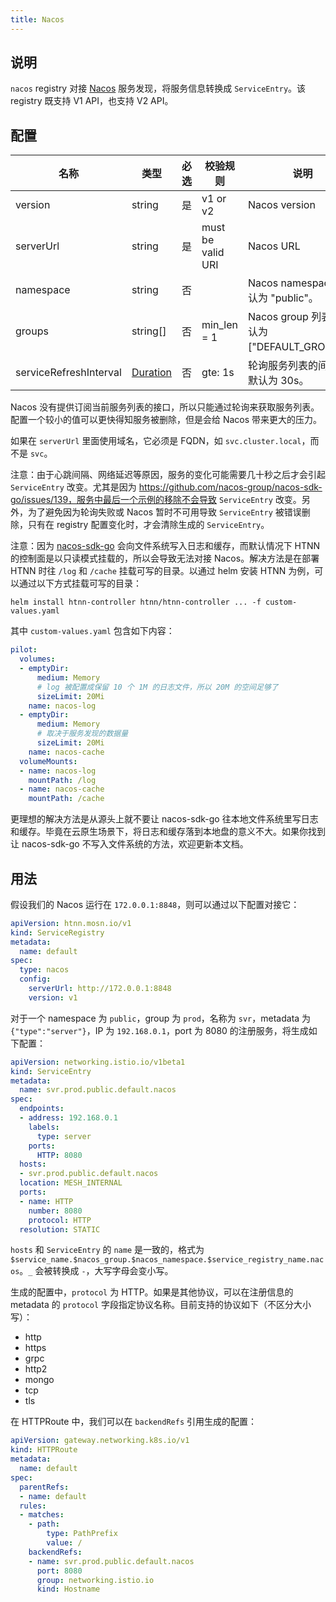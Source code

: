 ```yaml
---
title: Nacos
---
```


## 说明

`nacos` registry 对接 [Nacos](https://nacos.io/) 服务发现，将服务信息转换成 `ServiceEntry`。该 registry 既支持 V1 API，也支持 V2 API。


## 配置

| 名称                   | 类型                            | 必选 | 校验规则          | 说明                                         |
| ---------------------- | ------------------------------- | ---- | ----------------- | -------------------------------------------- |
| version                | string                          | 是   | v1 or v2          | Nacos version                                |
| serverUrl              | string                          | 是   | must be valid URI | Nacos URL                                    |
| namespace              | string                          | 否   |                   | Nacos namespace。默认为 "public"。           |
| groups                 | string[]                        | 否   | min_len = 1       | Nacos group 列表。默认为 ["DEFAULT_GROUP"]。 |
| serviceRefreshInterval | [Duration](../type.md#duration) | 否   | gte: 1s           | 轮询服务列表的间隔。默认为 30s。             |

Nacos 没有提供订阅当前服务列表的接口，所以只能通过轮询来获取服务列表。配置一个较小的值可以更快得知服务被删除，但是会给 Nacos 带来更大的压力。

如果在 `serverUrl` 里面使用域名，它必须是 FQDN，如 `svc.cluster.local`，而不是 `svc`。

注意：由于心跳间隔、网络延迟等原因，服务的变化可能需要几十秒之后才会引起 `ServiceEntry` 改变。尤其是因为 https://github.com/nacos-group/nacos-sdk-go/issues/139，服务中最后一个示例的移除不会导致 `ServiceEntry` 改变。另外，为了避免因为轮询失败或 Nacos 暂时不可用导致 `ServiceEntry` 被错误删除，只有在 registry 配置变化时，才会清除生成的 `ServiceEntry`。

注意：因为 [nacos-sdk-go](https://github.com/nacos-group/nacos-sdk-go/) 会向文件系统写入日志和缓存，而默认情况下 HTNN 的控制面是以只读模式挂载的，所以会导致无法对接 Nacos。解决方法是在部署 HTNN 时往 `/log` 和 `/cache` 挂载可写的目录。以通过 helm 安装 HTNN 为例，可以通过以下方式挂载可写的目录：

```shell
helm install htnn-controller htnn/htnn-controller ... -f custom-values.yaml
```

其中 `custom-values.yaml` 包含如下内容：

```yaml
pilot:
  volumes:
  - emptyDir:
      medium: Memory
      # log 被配置成保留 10 个 1M 的日志文件，所以 20M 的空间足够了
      sizeLimit: 20Mi
    name: nacos-log
  - emptyDir:
      medium: Memory
      # 取决于服务发现的数据量
      sizeLimit: 20Mi
    name: nacos-cache
  volumeMounts:
  - name: nacos-log
    mountPath: /log
  - name: nacos-cache
    mountPath: /cache
```

更理想的解决方法是从源头上就不要让 nacos-sdk-go 往本地文件系统里写日志和缓存。毕竟在云原生场景下，将日志和缓存落到本地盘的意义不大。如果你找到让 nacos-sdk-go 不写入文件系统的方法，欢迎更新本文档。

## 用法

假设我们的 Nacos 运行在 `172.0.0.1:8848`，则可以通过以下配置对接它：

```yaml
apiVersion: htnn.mosn.io/v1
kind: ServiceRegistry
metadata:
  name: default
spec:
  type: nacos
  config:
    serverUrl: http://172.0.0.1:8848
    version: v1
```

对于一个 namespace 为 `public`，group 为 `prod`，名称为 `svr`，metadata 为 `{"type":"server"}`，IP 为 `192.168.0.1`，port 为 8080 的注册服务，将生成如下配置：

```yaml
apiVersion: networking.istio.io/v1beta1
kind: ServiceEntry
metadata:
  name: svr.prod.public.default.nacos
spec:
  endpoints:
  - address: 192.168.0.1
    labels:
      type: server
    ports:
      HTTP: 8080
  hosts:
  - svr.prod.public.default.nacos
  location: MESH_INTERNAL
  ports:
  - name: HTTP
    number: 8080
    protocol: HTTP
  resolution: STATIC
```

`hosts` 和 `ServiceEntry` 的 `name` 是一致的，格式为 `$service_name.$nacos_group.$nacos_namespace.$service_registry_name.nacos`。`_` 会被转换成 `-`，大写字母会变小写。

生成的配置中，`protocol` 为 HTTP。如果是其他协议，可以在注册信息的 metadata 的 `protocol` 字段指定协议名称。目前支持的协议如下（不区分大小写）：

- http
- https
- grpc
- http2
- mongo
- tcp
- tls

在 HTTPRoute 中，我们可以在 `backendRefs` 引用生成的配置：

```yaml
apiVersion: gateway.networking.k8s.io/v1
kind: HTTPRoute
metadata:
  name: default
spec:
  parentRefs:
  - name: default
  rules:
  - matches:
    - path:
        type: PathPrefix
        value: /
    backendRefs:
    - name: svr.prod.public.default.nacos
      port: 8080
      group: networking.istio.io
      kind: Hostname
```

